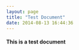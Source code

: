 ```yaml
---
layout: page
title: "Test Document"
date: 2014-08-13 16:44:36
---
```


#### This is a test document
